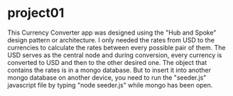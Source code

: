 # project01
This Currency Converter app was designed using the "Hub and Spoke" design pattern or architecture.
I only needed the rates from USD to the currencies to calculate the rates between every possible
pair of them.
The USD serves as the central node and during conversion, every currency is converted to USD and then to the
other desired one. 
The object that contains the rates is in a mongo database. But to insert it into another
mongo database on another device, you need to run the "seeder.js" javascript file by typing
"node seeder.js" while mongo has been open.
